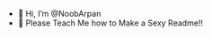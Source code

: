 - 👋 Hi, I’m @NoobArpan
- 👀 Please Teach Me how to Make a Sexy Readme!!

<!---
NoobArpan/NoobArpan is a ✨ special ✨ repository because its `README.md` (this file) appears on your GitHub profile.
You can click the Preview link to take a look at your changes.
--->
